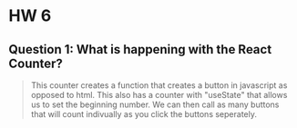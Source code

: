 # HW 6

## Question 1: **What is happening with the React Counter?**
>This counter creates a function that creates a button in javascript as opposed to html. This also has a counter with "useState" that allows us to set the beginning number. We can then call as many buttons that will count indivually as you click the buttons seperately. 